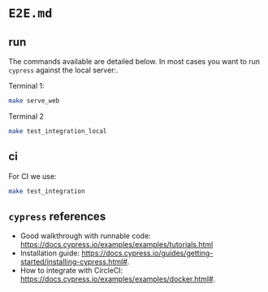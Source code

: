 # `E2E.md`
## run
The commands available are detailed below. In most cases you want to run `cypress` against the local server:.

Terminal 1:

```sh
make serve_web
```

Terminal 2
```sh
make test_integration_local
```

## ci
For CI we use:

```sh
make test_integration
```

## `cypress` references
* Good walkthrough with runnable code: <https://docs.cypress.io/examples/examples/tutorials.html>
* Installation guide: <https://docs.cypress.io/guides/getting-started/installing-cypress.html#>.
* How to integrate with CircleCI: <https://docs.cypress.io/examples/examples/docker.html#>.
